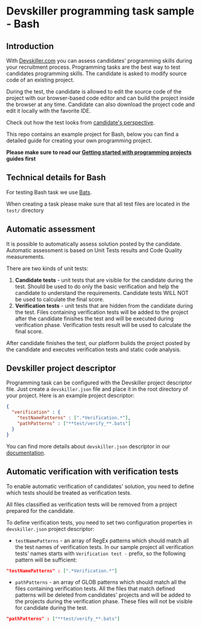 # Devskiller programming task sample - Bash

## Introduction

With [Devskiller.com](https://devskiller.com) you can assess candidates'
programming skills during your recruitment process. Programming tasks are the
best way to test candidates programming skills. The candidate is asked to
modify source code of an existing project.

During the test, the candidate is allowed to edit the source code of the
project with our browser-based code editor and can build the project inside
the browser at any time. Candidate can also download the project code and edit
it locally with the favorite IDE.

Check out how the test looks from [candidate's perspective](https://help.devskiller.com/candidate-documentation/how-the-devskiller-test-looks-like-from-the-candidate-perspective).

This repo contains an example project for Bash, below you can find a detailed
guide for creating your own programming project.

**Please make sure to read our [Getting started with programming
projects](https://docs.devskiller.com/programming_tasks/index.html) guides
first**

## Technical details for Bash

For testing Bash task we use [Bats](https://github.com/sstephenson/bats).

When creating a task please make sure that all test files are located in the
`test/` directory 

## Automatic assessment

It is possible to automatically assess solution posted by the candidate.
Automatic assessment is based on Unit Tests results and Code Quality
measurements.

There are two kinds of unit tests:

1. **Candidate tests** - unit tests that are visible for the candidate during
   the test. Should be used to do only the basic verification and help the
   candidate to understand the requirements. Candidate tests WILL NOT be used
   to calculate the final score.
2. **Verification tests** - unit tests that are hidden from the candidate
   during the test. Files containing verification tests will be added to the
   project after the candidate finishes the test and will be executed during
   verification phase. Verification tests result will be used to calculate the
   final score.

After candidate finishes the test, our platform builds the project posted by
the candidate and executes verification tests and static code analysis.

## Devskiller project descriptor

Programming task can be configured with the Devskiller project descriptor
file. Just create a `devskiller.json` file and place it in the root directory
of your project. Here is an example project descriptor:

```json
{
  "verification" : {
    "testNamePatterns" : [".*Verification.*"],
    "pathPatterns" : ["**test/verify_**.bats"]
  }
}
```

You can find more details about `devskiller.json` descriptor in our
[documentation](https://docs.devskiller.com/programming_tasks/project_descriptor.html).

## Automatic verification with verification tests

To enable automatic verification of candidates' solution, you need to define
which tests should be treated as verification tests.

All files classified as verification tests will be removed from a project
prepared for the candidate.

To define verification tests, you need to set two configuration properties in
`devskiller.json` project descriptor:

- `testNamePatterns` - an array of RegEx patterns which should match all the
  test names of verification tests. In our sample project all verification
  tests' names starts with `Verification test -` prefix, so the
  following pattern will be sufficient:

```json
"testNamePatterns" : [".*Verification.*"]
```

- `pathPatterns` - an array of GLOB patterns which should match all the files
  containing verification tests. All the files that match defined patterns
  will be deleted from candidates' projects and will be added to the projects
  during the verification phase. These files will not be visible for candidate
  during the test.

```json
"pathPatterns" : ["**test/verify_**.bats"]
```

